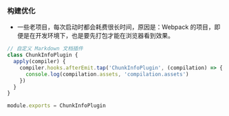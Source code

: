 ### 构建优化
- 一些老项目，每次启动时都会耗费很长时间，原因是：Webpack 的项目，即便是在开发环境下，也是要先打包才能在浏览器看到效果。
```js
// 自定义 Markdown 文档插件
class ChunkInfoPlugin {
  apply(compiler) {
    compiler.hooks.afterEmit.tap('ChunkInfoPlugin', (compilation) => {
      console.log(compilation.assets, 'compilation.assets')
    })
  }
}

module.exports = ChunkInfoPlugin
```